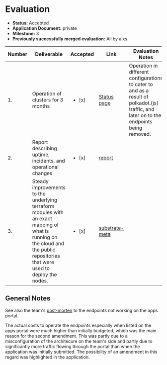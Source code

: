 # Evaluation

- **Status:** Accepted
- **Application Document:** private
- **Milestone:** 3
- **Previously successfully merged evaluation:** All by alxs

| Number | Deliverable | Accepted | Link | Evaluation Notes |
| ------ | ----------- | -------- | ---- |----------------- |
| 1.     | Operation of clusters for 3 months |<ul><li>[x] </li></ul> | [Status page](https://status.substrate.geometry.io/) | Operation in different configurations to cater to and as a result of polkadot.{js} traffic, and later on to the endpoints being removed.
| 2.     | Report describing uptime, incidents, and operational changes |<ul><li>[x] </li></ul> | [report](https://docs.google.com/document/d/17k1m8H7mp-lZToNvut9JLnWuSIJ93qMU__e_FxiM4QM/edit?usp=sharing)
| 3.     | Steady improvements to the underlying terraform modules with an exact mapping of what is running on the cloud and the public repositories that were used to deploy the nodes. |<ul><li>[x] </li></ul> | [substrate-meta](https://github.com/geometry-labs/substrate-meta)

## General Notes

See also the team's [post-morten](https://github.com/polkadot-js/apps/pull/6897) to the endpoints not working on the apps portal.

The actual costs to operate the endpoints especially when listed on the apps portal were much higher than initially budgeted, which was the main reason for the second amendment.
This was partly due to a misconfiguration of the architecure on the team's side and partly due to significantly more traffic flowing through the portal than when the application was initially submitted.
The possibility of an amendment in this regard was highlighted in the application.
